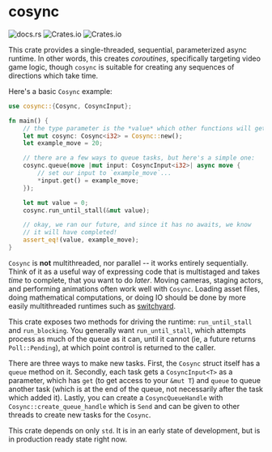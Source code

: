 # cosync

![docs.rs](https://img.shields.io/docsrs/cosync)
![Crates.io](https://img.shields.io/crates/v/cosync)
![Crates.io](https://img.shields.io/crates/l/cosync)

This crate provides a single-threaded, sequential, parameterized async runtime. In other words, this creates *coroutines*, specifically targeting video game logic, though `cosync` is suitable for creating any sequences of directions which take time.

Here's a basic `Cosync` example:

```rust
use cosync::{Cosync, CosyncInput};

fn main() {
    // the type parameter is the *value* which other functions will get.
    let mut cosync: Cosync<i32> = Cosync::new();
    let example_move = 20;

    // there are a few ways to queue tasks, but here's a simple one:
    cosync.queue(move |mut input: CosyncInput<i32>| async move {
        // set our input to `example_move`...
        *input.get() = example_move;
    });

    let mut value = 0;
    cosync.run_until_stall(&mut value);

    // okay, we ran our future, and since it has no awaits, we know
    // it will have completed!
    assert_eq!(value, example_move);
}
```

`Cosync` is **not** multithreaded, nor parallel -- it works entirely sequentially. Think of it as a useful way of expressing code that is multistaged and takes *time* to complete, that you want to do *later*. Moving cameras, staging actors, and performing animations often work well with `Cosync`. Loading asset files, doing mathematical computations, or doing IO should be done by more easily multithreaded runtimes such as [switchyard](https://github.com/BVE-Reborn/switchyard).

This crate exposes two methods for driving the runtime: `run_until_stall` and `run_blocking`. You generally want `run_until_stall`, which attempts process as much of the queue as it can, until it cannot (ie, a future returns `Poll::Pending`), at which point control is returned to the caller.

There are three ways to make new tasks. First, the `Cosync` struct itself has a `queue` method on it. Secondly, each task gets a `CosyncInput<T>` as a parameter, which has `get` (to get access to your `&mut T`) and `queue` to queue another task (which is at the end of the queue, not necessarily after the task which added it). Lastly, you can create a `CosyncQueueHandle` with `Cosync::create_queue_handle` which is `Send` and can be given to other threads to create new tasks for the `Cosync`.

This crate depends on only `std`. It is in an early state of development, but is in production ready state right now.
